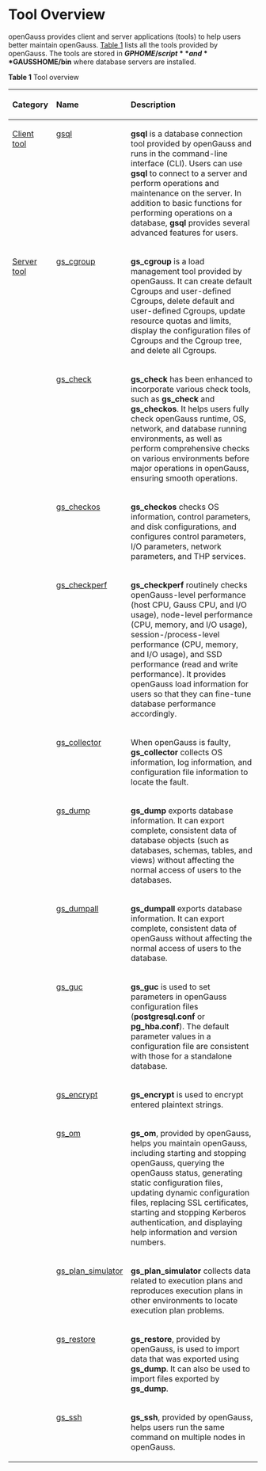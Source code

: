 # Tool Overview<a name="EN-US_TOPIC_0289899254"></a>

openGauss provides client and server applications \(tools\) to help users better maintain openGauss.  [Table 1](#en-us_topic_0287276012_en-us_topic_0237152139_table11292939125111)  lists all the tools provided by openGauss. The tools are stored in  **$GPHOME/script**  and  **$GAUSSHOME/bin**  where database servers are installed.

**Table  1**  Tool overview

<a name="en-us_topic_0287276012_en-us_topic_0237152139_table11292939125111"></a>
<table><thead align="left"><tr id="en-us_topic_0287276012_en-us_topic_0237152139_row11292239115117"><th class="cellrowborder" valign="top" width="15.290000000000001%" id="mcps1.2.4.1.1"><p id="en-us_topic_0287276012_en-us_topic_0237152139_p1729213925115"><a name="en-us_topic_0287276012_en-us_topic_0237152139_p1729213925115"></a><a name="en-us_topic_0287276012_en-us_topic_0237152139_p1729213925115"></a>Category</p>
</th>
<th class="cellrowborder" valign="top" width="18.61%" id="mcps1.2.4.1.2"><p id="en-us_topic_0287276012_en-us_topic_0237152139_p16292113925120"><a name="en-us_topic_0287276012_en-us_topic_0237152139_p16292113925120"></a><a name="en-us_topic_0287276012_en-us_topic_0237152139_p16292113925120"></a>Name</p>
</th>
<th class="cellrowborder" valign="top" width="66.10000000000001%" id="mcps1.2.4.1.3"><p id="en-us_topic_0287276012_en-us_topic_0237152139_p1529263985118"><a name="en-us_topic_0287276012_en-us_topic_0237152139_p1529263985118"></a><a name="en-us_topic_0287276012_en-us_topic_0237152139_p1529263985118"></a>Description</p>
</th>
</tr>
</thead>
<tbody><tr id="en-us_topic_0287276012_en-us_topic_0237152139_row429233975110"><td class="cellrowborder" rowspan="1" valign="top" width="15.290000000000001%" headers="mcps1.2.4.1.1 "><p id="en-us_topic_0287276012_en-us_topic_0237152139_p1629218390514"><a name="en-us_topic_0287276012_en-us_topic_0237152139_p1629218390514"></a><a name="en-us_topic_0287276012_en-us_topic_0237152139_p1629218390514"></a><a href="client-tool.md">Client tool</a></p>
</td>
<td class="cellrowborder" valign="top" width="18.61%" headers="mcps1.2.4.1.2 "><p id="en-us_topic_0287276012_en-us_topic_0237152139_p11292103955117"><a name="en-us_topic_0287276012_en-us_topic_0237152139_p11292103955117"></a><a name="en-us_topic_0287276012_en-us_topic_0237152139_p11292103955117"></a><a href="gsql.md">gsql</a></p>
</td>
<td class="cellrowborder" valign="top" width="66.10000000000001%" headers="mcps1.2.4.1.3 "><p id="en-us_topic_0287276012_en-us_topic_0237152139_en-us_topic_0059778199_p168688291226"><a name="en-us_topic_0287276012_en-us_topic_0237152139_en-us_topic_0059778199_p168688291226"></a><a name="en-us_topic_0287276012_en-us_topic_0237152139_en-us_topic_0059778199_p168688291226"></a><strong id="b1675244914401"><a name="b1675244914401"></a><a name="b1675244914401"></a>gsql</strong> is a database connection tool provided by openGauss and runs in the command-line interface (CLI). Users can use <strong id="b107522049124018"><a name="b107522049124018"></a><a name="b107522049124018"></a>gsql</strong> to connect to a server and perform operations and maintenance on the server. In addition to basic functions for performing operations on a database, <strong id="b2753194918407"><a name="b2753194918407"></a><a name="b2753194918407"></a>gsql</strong> provides several advanced features for users.</p>
</td>
</tr>
<tr id="row11852632175112"><td class="cellrowborder" rowspan="13" valign="top" width="15.290000000000001%" headers="mcps1.2.4.1.1 "><p id="en-us_topic_0287276012_p452655620107"><a name="en-us_topic_0287276012_p452655620107"></a><a name="en-us_topic_0287276012_p452655620107"></a><a href="server-tools.md">Server tool</a></p>
</td>
<td class="cellrowborder" valign="top" width="18.61%" headers="mcps1.2.4.1.2 "><p id="p1185315325511"><a name="p1185315325511"></a><a name="p1185315325511"></a><a href="gs_cgroup.md">gs_cgroup</a></p>
</td>
<td class="cellrowborder" valign="top" width="66.10000000000001%" headers="mcps1.2.4.1.3 "><p id="p78531232155117"><a name="p78531232155117"></a><a name="p78531232155117"></a><strong id="b828126114810"><a name="b828126114810"></a><a name="b828126114810"></a>gs_cgroup</strong> is a load management tool provided by <span id="text1053225181018"><a name="text1053225181018"></a><a name="text1053225181018"></a>openGauss</span>. It can create default Cgroups and user-defined Cgroups, delete default and user-defined Cgroups, update resource quotas and limits, display the configuration files of Cgroups and the Cgroup tree, and delete all Cgroups.</p>
</td>
</tr>
<tr id="en-us_topic_0287276012_row192408289361"><td class="cellrowborder" valign="top" headers="mcps1.2.4.1.1 "><p id="en-us_topic_0287276012_p829316397516"><a name="en-us_topic_0287276012_p829316397516"></a><a name="en-us_topic_0287276012_p829316397516"></a><a href="gs_check.md">gs_check</a></p>
</td>
<td class="cellrowborder" valign="top" headers="mcps1.2.4.1.2 "><p id="en-us_topic_0287276012_p524132815367"><a name="en-us_topic_0287276012_p524132815367"></a><a name="en-us_topic_0287276012_p524132815367"></a><strong id="b147391934201513"><a name="b147391934201513"></a><a name="b147391934201513"></a>gs_check</strong> has been enhanced to incorporate various check tools, such as <a href="gs_check.md"><strong id="b83253481726"><a name="b83253481726"></a><a name="b83253481726"></a>gs_check</strong></a> and <a href="gs_checkos.md"><strong id="b187891251123"><a name="b187891251123"></a><a name="b187891251123"></a>gs_checkos</strong></a>. It helps users fully check openGauss runtime, OS, network, and database running environments, as well as perform comprehensive checks on various environments before major operations in openGauss, ensuring smooth operations.</p>
</td>
</tr>
<tr id="en-us_topic_0287276012_row1423719911435"><td class="cellrowborder" valign="top" headers="mcps1.2.4.1.1 "><p id="en-us_topic_0287276012_p2023869194312"><a name="en-us_topic_0287276012_p2023869194312"></a><a name="en-us_topic_0287276012_p2023869194312"></a><a href="gs_checkos.md">gs_checkos</a></p>
</td>
<td class="cellrowborder" valign="top" headers="mcps1.2.4.1.2 "><p id="en-us_topic_0287276012_p19238299430"><a name="en-us_topic_0287276012_p19238299430"></a><a name="en-us_topic_0287276012_p19238299430"></a><strong id="b46272261926"><a name="b46272261926"></a><a name="b46272261926"></a>gs_checkos</strong> checks OS information, control parameters, and disk configurations, and configures control parameters, I/O parameters, network parameters, and THP services.</p>
</td>
</tr>
<tr id="en-us_topic_0287276012_row1632145311437"><td class="cellrowborder" valign="top" headers="mcps1.2.4.1.1 "><p id="en-us_topic_0287276012_p53345304316"><a name="en-us_topic_0287276012_p53345304316"></a><a name="en-us_topic_0287276012_p53345304316"></a><a href="gs_checkperf.md">gs_checkperf</a></p>
</td>
<td class="cellrowborder" valign="top" headers="mcps1.2.4.1.2 "><p id="en-us_topic_0287276012_p033145312431"><a name="en-us_topic_0287276012_p033145312431"></a><a name="en-us_topic_0287276012_p033145312431"></a><strong id="b15507200192514"><a name="b15507200192514"></a><a name="b15507200192514"></a>gs_checkperf</strong> routinely checks openGauss-level performance (host CPU, Gauss CPU, and I/O usage), node-level performance (CPU, memory, and I/O usage), session-/process-level performance (CPU, memory, and I/O usage), and SSD performance (read and write performance). It provides openGauss load information for users so that they can fine-tune database performance accordingly.</p>
</td>
</tr>
<tr id="en-us_topic_0287276012_en-us_topic_0237152139_row1254801426"><td class="cellrowborder" valign="top" headers="mcps1.2.4.1.1 "><p id="en-us_topic_0287276012_en-us_topic_0237152139_p8254160726"><a name="en-us_topic_0287276012_en-us_topic_0237152139_p8254160726"></a><a name="en-us_topic_0287276012_en-us_topic_0237152139_p8254160726"></a><a href="gs_collector.md">gs_collector</a></p>
</td>
<td class="cellrowborder" valign="top" headers="mcps1.2.4.1.2 "><p id="en-us_topic_0287276012_en-us_topic_0237152139_en-us_topic_0059778085_p12208556330"><a name="en-us_topic_0287276012_en-us_topic_0237152139_en-us_topic_0059778085_p12208556330"></a><a name="en-us_topic_0287276012_en-us_topic_0237152139_en-us_topic_0059778085_p12208556330"></a>When openGauss is faulty, <strong id="b114205584485"><a name="b114205584485"></a><a name="b114205584485"></a>gs_collector</strong> collects OS information, log information, and configuration file information to locate the fault.</p>
</td>
</tr>
<tr id="en-us_topic_0287276012_en-us_topic_0237152139_row1624695820115"><td class="cellrowborder" valign="top" headers="mcps1.2.4.1.1 "><p id="en-us_topic_0287276012_en-us_topic_0237152139_p16246145815114"><a name="en-us_topic_0287276012_en-us_topic_0237152139_p16246145815114"></a><a name="en-us_topic_0287276012_en-us_topic_0237152139_p16246145815114"></a><a href="gs_dump.md">gs_dump</a></p>
</td>
<td class="cellrowborder" valign="top" headers="mcps1.2.4.1.2 "><p id="en-us_topic_0287276012_en-us_topic_0237152139_p589185483411"><a name="en-us_topic_0287276012_en-us_topic_0237152139_p589185483411"></a><a name="en-us_topic_0287276012_en-us_topic_0237152139_p589185483411"></a><strong id="b365041111514"><a name="b365041111514"></a><a name="b365041111514"></a>gs_dump</strong> exports database information. It can export complete, consistent data of database objects (such as databases, schemas, tables, and views) without affecting the normal access of users to the databases.</p>
</td>
</tr>
<tr id="en-us_topic_0287276012_en-us_topic_0237152139_row54209567117"><td class="cellrowborder" valign="top" headers="mcps1.2.4.1.1 "><p id="en-us_topic_0287276012_en-us_topic_0237152139_p1942035618119"><a name="en-us_topic_0287276012_en-us_topic_0237152139_p1942035618119"></a><a name="en-us_topic_0287276012_en-us_topic_0237152139_p1942035618119"></a><a href="gs_dumpall.md">gs_dumpall</a></p>
</td>
<td class="cellrowborder" valign="top" headers="mcps1.2.4.1.2 "><p id="en-us_topic_0287276012_en-us_topic_0237152139_p14201756319"><a name="en-us_topic_0287276012_en-us_topic_0237152139_p14201756319"></a><a name="en-us_topic_0287276012_en-us_topic_0237152139_p14201756319"></a><strong id="b131751711210"><a name="b131751711210"></a><a name="b131751711210"></a>gs_dumpall</strong> exports database information. It can export complete, consistent data of <span id="en-us_topic_0287276012_text1078612577394"><a name="en-us_topic_0287276012_text1078612577394"></a><a name="en-us_topic_0287276012_text1078612577394"></a>openGauss</span> without affecting the normal access of users to the database.</p>
</td>
</tr>
<tr id="en-us_topic_0287276012_en-us_topic_0237152139_row10597115214118"><td class="cellrowborder" valign="top" headers="mcps1.2.4.1.1 "><p id="en-us_topic_0287276012_en-us_topic_0237152139_p659712521716"><a name="en-us_topic_0287276012_en-us_topic_0237152139_p659712521716"></a><a name="en-us_topic_0287276012_en-us_topic_0237152139_p659712521716"></a><a href="gs_guc.md">gs_guc</a></p>
</td>
<td class="cellrowborder" valign="top" headers="mcps1.2.4.1.2 "><p id="en-us_topic_0287276012_en-us_topic_0237152139_p247413549146"><a name="en-us_topic_0287276012_en-us_topic_0237152139_p247413549146"></a><a name="en-us_topic_0287276012_en-us_topic_0237152139_p247413549146"></a><strong id="b536383915165"><a name="b536383915165"></a><a name="b536383915165"></a>gs_guc</strong> is used to set parameters in openGauss configuration files (<strong id="b1936393917163"><a name="b1936393917163"></a><a name="b1936393917163"></a>postgresql.conf</strong> or <strong id="b036483991614"><a name="b036483991614"></a><a name="b036483991614"></a>pg_hba.conf</strong>). The default parameter values in a configuration file are consistent with those for a standalone database.</p>
</td>
</tr>
<tr id="row960781113418"><td class="cellrowborder" valign="top" headers="mcps1.2.4.1.1 "><p id="p36071118341"><a name="p36071118341"></a><a name="p36071118341"></a><a href="gs_encrypt.md">gs_encrypt</a></p>
</td>
<td class="cellrowborder" valign="top" headers="mcps1.2.4.1.2 "><p id="p26072017340"><a name="p26072017340"></a><a name="p26072017340"></a><strong id="b19839952124712"><a name="b19839952124712"></a><a name="b19839952124712"></a>gs_encrypt</strong> is used to encrypt entered plaintext strings.</p>
</td>
</tr>
<tr id="en-us_topic_0287276012_en-us_topic_0237152139_row119050238114"><td class="cellrowborder" valign="top" headers="mcps1.2.4.1.1 "><p id="en-us_topic_0287276012_en-us_topic_0237152139_p109051023213"><a name="en-us_topic_0287276012_en-us_topic_0237152139_p109051023213"></a><a name="en-us_topic_0287276012_en-us_topic_0237152139_p109051023213"></a><a href="gs_om.md">gs_om</a></p>
</td>
<td class="cellrowborder" valign="top" headers="mcps1.2.4.1.2 "><p id="en-us_topic_0287276012_en-us_topic_0237152139_en-us_topic_0059777902_p1551179172822"><a name="en-us_topic_0287276012_en-us_topic_0237152139_en-us_topic_0059777902_p1551179172822"></a><a name="en-us_topic_0287276012_en-us_topic_0237152139_en-us_topic_0059777902_p1551179172822"></a><strong id="b13942552394"><a name="b13942552394"></a><a name="b13942552394"></a>gs_om</strong>, provided by openGauss, helps you maintain <span id="en-us_topic_0287276012_text10930359193913"><a name="en-us_topic_0287276012_text10930359193913"></a><a name="en-us_topic_0287276012_text10930359193913"></a>openGauss</span>, including starting and stopping <span id="en-us_topic_0287276012_text2479224020"><a name="en-us_topic_0287276012_text2479224020"></a><a name="en-us_topic_0287276012_text2479224020"></a>openGauss</span>, querying the <span id="en-us_topic_0287276012_text181261849403"><a name="en-us_topic_0287276012_text181261849403"></a><a name="en-us_topic_0287276012_text181261849403"></a>openGauss</span> status, generating static configuration files, updating dynamic configuration files, replacing SSL certificates, starting and stopping Kerberos authentication, and displaying help information and version numbers.</p>
</td>
</tr>
<tr id="row2092033215505"><td class="cellrowborder" valign="top" headers="mcps1.2.4.1.1 "><p id="p17921232195015"><a name="p17921232195015"></a><a name="p17921232195015"></a><a href="gs_plan_simulator.md">gs_plan_simulator</a></p>
</td>
<td class="cellrowborder" valign="top" headers="mcps1.2.4.1.2 "><p id="p2470113320489"><a name="p2470113320489"></a><a name="p2470113320489"></a><strong id="b18533510154819"><a name="b18533510154819"></a><a name="b18533510154819"></a>gs_plan_simulator</strong> collects data related to execution plans and reproduces execution plans in other environments to locate execution plan problems.</p>
</td>
</tr>
<tr id="en-us_topic_0287276012_en-us_topic_0237152139_row179461229712"><td class="cellrowborder" valign="top" headers="mcps1.2.4.1.1 "><p id="en-us_topic_0287276012_en-us_topic_0237152139_p13946142914116"><a name="en-us_topic_0287276012_en-us_topic_0237152139_p13946142914116"></a><a name="en-us_topic_0287276012_en-us_topic_0237152139_p13946142914116"></a><a href="gs_restore.md">gs_restore</a></p>
</td>
<td class="cellrowborder" valign="top" headers="mcps1.2.4.1.2 "><p id="en-us_topic_0287276012_en-us_topic_0237152139_en-us_topic_0059777561_p18915143673517"><a name="en-us_topic_0287276012_en-us_topic_0237152139_en-us_topic_0059777561_p18915143673517"></a><a name="en-us_topic_0287276012_en-us_topic_0237152139_en-us_topic_0059777561_p18915143673517"></a><strong id="b211523574320"><a name="b211523574320"></a><a name="b211523574320"></a>gs_restore</strong>, provided by openGauss, is used to import data that was exported using <strong id="b1411603554310"><a name="b1411603554310"></a><a name="b1411603554310"></a>gs_dump</strong>. It can also be used to import files exported by <strong id="b1644280202115"><a name="b1644280202115"></a><a name="b1644280202115"></a>gs_dump</strong>.</p>
</td>
</tr>
<tr id="en-us_topic_0287276012_row2099819566449"><td class="cellrowborder" valign="top" headers="mcps1.2.4.1.1 "><p id="en-us_topic_0287276012_p20998856154416"><a name="en-us_topic_0287276012_p20998856154416"></a><a name="en-us_topic_0287276012_p20998856154416"></a><a href="gs_ssh.md">gs_ssh</a></p>
</td>
<td class="cellrowborder" valign="top" headers="mcps1.2.4.1.2 "><p id="en-us_topic_0287276012_p11998556194411"><a name="en-us_topic_0287276012_p11998556194411"></a><a name="en-us_topic_0287276012_p11998556194411"></a><strong id="b1479194310432"><a name="b1479194310432"></a><a name="b1479194310432"></a>gs_ssh</strong>, provided by openGauss, helps users run the same command on multiple nodes in openGauss.</p>
</td>
</tr>
</tbody>
</table>
